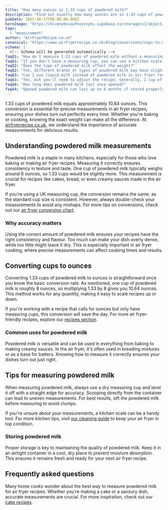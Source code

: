 ```yaml
---
title: "How many ounces is 1.33 cups of powdered milk?"
description: "Find out exactly how many ounces are in 1.33 cups of powdered milk with our easy conversion guide. Perfect for air fryer recipes!"
pubDate: 2025-08-17T00:00:00.000Z
heroImage: "https://klueoymssxwfnxsvcyhv.supabase.co/storage/v1/object/public/Shmucket/how-many-ounces-is-1-33-cups-of-powdered-milk.webp"
tags:
  - "measurement"
author: "AirFryerRecipe.co.uk"
canonical: "https://www.airfryerrecipe.co.uk/blog/conversions/cups-to-ounces/how-many-ounces-is-1-33-cups-of-powdered-milk"
schema: |
  <!-- Schema will be generated automatically -->
faqQ1: "How do I measure 1.33 cups of powdered milk without a measuring cup?"
faqA1: "If you don't have a measuring cup, you can use a kitchen scale to weigh out 10.64 ounces of powdered milk. Alternatively, you can estimate using tablespoons—1 cup is roughly 16 tablespoons, so 1.33 cups would be about 21 tablespoons."
faqQ2: "Does the type of powdered milk affect the weight?"
faqA2: "Yes, different brands or types of powdered milk may have slight variations in density. Always check the packaging for specific weight guidelines. For most standard powdered milk, 1 cup weighs around 8 ounces."
faqQ3: "Can I use liquid milk instead of powdered milk in air fryer recipes?"
faqA3: "Yes, but you'll need to adjust the recipe. Generally, 1 cup of liquid milk replaces 1/4 cup of powdered milk mixed with 1 cup of water. Be mindful of the consistency changes in your recipe."
faqQ4: "How long does powdered milk last once opened?"
faqA4: "Opened powdered milk can last up to 6 months if stored properly in an airtight container. Keep it in a cool, dry place to maintain freshness. Always check for any off smells or clumping before use."
---
```

<p>1.33 cups of powdered milk equals approximately 10.64 ounces. This conversion is essential for precise measurements in air fryer recipes, ensuring your dishes turn out perfectly every time. Whether you're baking or cooking, knowing the exact weight can make all the difference. At <a href=https://www.airfryerrecipe.co.uk/>airfryerrecipe.co.uk</a>, we understand the importance of accurate measurements for delicious results.</p>

<h2>Understanding powdered milk measurements</h2>
<p>Powdered milk is a staple in many kitchens, especially for those who love baking or making air fryer recipes. Measuring it correctly ensures consistency in texture and taste. One cup of powdered milk typically weighs around 8 ounces, so 1.33 cups would be slightly more. This measurement is crucial for recipes like cakes, bread, or even creamy sauces made in the air fryer.</p>
<p>If you're using a UK measuring cup, the conversion remains the same, as the standard cup size is consistent. However, always double-check your measurements to avoid any mishaps. For more tips on conversions, check out our <a href=https://www.airfryerrecipe.co.uk/air-fryer-conversion-chart>air fryer conversion chart</a>.</p>

<h3>Why accuracy matters</h3>
<p>Using the correct amount of powdered milk ensures your recipes have the right consistency and flavour. Too much can make your dish overly dense, while too little might leave it dry. This is especially important in air fryer cooking, where precise measurements can affect cooking times and results.</p>

<h2>Converting cups to ounces</h2>
<p>Converting 1.33 cups of powdered milk to ounces is straightforward once you know the basic conversion rate. As mentioned, one cup of powdered milk is roughly 8 ounces, so multiplying 1.33 by 8 gives you 10.64 ounces. This method works for any quantity, making it easy to scale recipes up or down.</p>
<p>If you're working with a recipe that calls for ounces but only have measuring cups, this conversion will save the day. For more air fryer-friendly recipes, explore our <a href=https://www.airfryerrecipe.co.uk/recipes>recipes section</a>.</p>

<h3>Common uses for powdered milk</h3>
<p>Powdered milk is versatile and can be used in everything from baking to making creamy sauces. In the air fryer, it's often used in breading mixtures or as a base for batters. Knowing how to measure it correctly ensures your dishes turn out just right.</p>

<h2>Tips for measuring powdered milk</h2>
<p>When measuring powdered milk, always use a dry measuring cup and level it off with a straight edge for accuracy. Scooping directly from the container can lead to uneven measurements. For best results, sift the powdered milk before measuring to avoid clumps.</p>
<p>If you're unsure about your measurements, a kitchen scale can be a handy tool. For more kitchen tips, visit <a href=https://www.airfryerrecipe.co.uk/air-fryer-cleaner>our cleaning guide</a> to keep your air fryer in top condition.</p>

<h3>Storing powdered milk</h3>
<p>Proper storage is key to maintaining the quality of powdered milk. Keep it in an airtight container in a cool, dry place to prevent moisture absorption. This ensures it remains fresh and ready for your next air fryer recipe.</p>

<h2>Frequently asked questions</h2>
<p>Many home cooks wonder about the best way to measure powdered milk for air fryer recipes. Whether you're making a cake or a savoury dish, accurate measurements are crucial. For more inspiration, check out our <a href=https://www.airfryerrecipe.co.uk/recipe-category/cakes>cake recipes</a>.</p>
